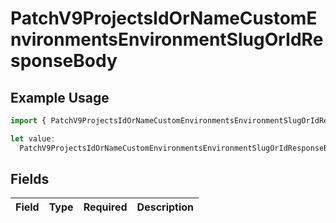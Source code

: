 # PatchV9ProjectsIdOrNameCustomEnvironmentsEnvironmentSlugOrIdResponseBody

## Example Usage

```typescript
import { PatchV9ProjectsIdOrNameCustomEnvironmentsEnvironmentSlugOrIdResponseBody } from "@vercel/sdk/models/patchv9projectsidornamecustomenvironmentsenvironmentslugoridop.js";

let value:
  PatchV9ProjectsIdOrNameCustomEnvironmentsEnvironmentSlugOrIdResponseBody = {};
```

## Fields

| Field       | Type        | Required    | Description |
| ----------- | ----------- | ----------- | ----------- |